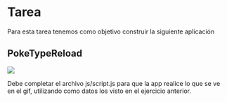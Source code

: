 # Tarea

Para esta tarea tenemos como objetivo construir la siguiente aplicación  

## PokeTypeReload

![](resultado_final.gif)

Debe completar el archivo js/script.js para que la app realice lo que se ve en el gif, utilizando como datos los visto en el ejercicio anterior.